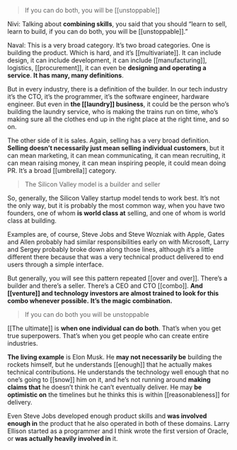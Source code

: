 > If you can do both, you will be [[unstoppable]]

Nivi: Talking about __combining skills__, you said that you should “learn to sell, learn to build, if you can do both, you will be [[unstoppable]].”

Naval: This is a very broad category. It’s two broad categories. One is building the product. 
Which is hard, and it’s [[multivariate]]. It can include design, it can include development, it can include [[manufacturing]], logistics, [[procurement]], it can even be __designing and operating a service__. 
__It has many, many definitions__.

But in every industry, there is a definition of the builder. 
In our tech industry it’s the CTO, it’s the programmer, it’s the software engineer, hardware engineer. 
But even in __the [[laundry]] business__, it could be the person who’s building the laundry service, who is making the trains run on time, who’s making sure all the clothes end up in the right place at the right time, and so on.

The other side of it is sales. Again, selling has a very broad definition. 
__Selling doesn’t necessarily just mean selling individual customers__, but it can mean marketing, it can mean communicating, it can mean recruiting, it can mean raising money, it can mean inspiring people, it could mean doing PR. It’s a broad [[umbrella]] category.

> The Silicon Valley model is a builder and seller

So, generally, the Silicon Valley startup model tends to work best. 
It’s not the only way, but it is probably the most common way, when you have two founders, one of whom __is world class at__ selling, and one of whom is world class at building.

Examples are, of course, Steve Jobs and Steve Wozniak with Apple, Gates and Allen probably had similar responsibilities early on with Microsoft, Larry and Sergey probably broke down along those lines, although it’s a little different there because that was a very technical product delivered to end users through a simple interface.

But generally, you will see this pattern repeated [[over and over]]. 
There’s a builder and there’s a seller. There’s a CEO and CTO [[combo]]. __And [[venture]] and technology investors are almost trained to look for this combo whenever possible.__ 
__It’s the magic combination.__

> If you can do both you will be unstoppable

[[The ultimate]] is __when one individual can do both__. That’s when you get true superpowers. That’s when you get people who can create entire industries.

__The living example__ is Elon Musk. 
He __may not necessarily be__ building the rockets himself, but he understands [[enough]] that he actually makes technical contributions. 
He understands the technology well enough that no one’s going to [[snow]] him on it, and he’s not running around __making claims that__ he doesn’t think he can’t eventually deliver. 
He may __be optimistic on__ the timelines but he thinks this is within [[reasonableness]] for delivery.

Even Steve Jobs developed enough product skills and __was involved enough in__ the product that he also operated in both of these domains. Larry Ellison started as a programmer and I think wrote the first version of Oracle, or __was actually heavily involved in__ it.
